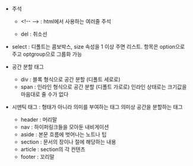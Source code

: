 - 주석
	- \<!-- --> : html에서 사용하는 여러줄 주석


	
	- del : 취소선


- select : 디폴트는 콤보박스, size 속성을 1 이상 주면 리스트.
	항목은 option으로 주고 optgroup으로 그룹화 가능


- 공간 분할 태그
	- div : 블록 형식으로 공간 분할 (디폴트 세로로)
	- span : 인라인 형식으로 공간 분할 (디폴트 가로로)
		인라인 상태로는 크기값을 마음대로 줄 수가 없다

- 시맨틱 태그 : 형태가 아니라 의미를 부여하는 태그
	의미상 공간을 분할하는 태그
	- header : 머리말
	- nav : 하이퍼링크들을 모아둔 내비게이션
	- aside : 본문 흐름에 벗어나는 노트나 팁
	- section : 문서의 장이나 절에 해당하는 내용
	- article : section의 각 컨텐츠
	- footer : 꼬리말